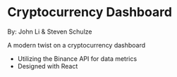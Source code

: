 # Cryptocurrency Dashboard

By: John Li & Steven Schulze


A modern twist on a cryptocurrency dashboard


- Utilizing the Binance API for data metrics
- Designed with React
